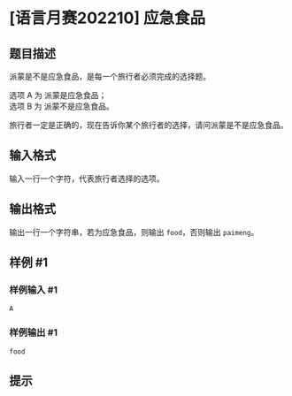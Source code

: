 # [语言月赛202210] 应急食品

## 题目描述

派蒙是不是应急食品，是每一个旅行者必须完成的选择题。

选项 A 为 派蒙是应急食品；  
选项 B 为 派蒙不是应急食品。

旅行者一定是正确的，现在告诉你某个旅行者的选择，请问派蒙是不是应急食品。

## 输入格式

输入一行一个字符，代表旅行者选择的选项。

## 输出格式

输出一行一个字符串，若为应急食品，则输出 `food`，否则输出 `paimeng`。

## 样例 #1

### 样例输入 #1
```
A
```

### 样例输出 #1

```
food
```

## 提示



